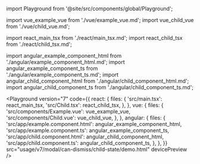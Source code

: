 import Playground from '@site/src/components/global/Playground';

import vue_example_vue from './vue/example_vue.md';
import vue_child_vue from './vue/child_vue.md';

import react_main_tsx from './react/main_tsx.md';
import react_child_tsx from './react/child_tsx.md';

import angular_example_component_html from './angular/example_component_html.md';
import angular_example_component_ts from './angular/example_component_ts.md';
import angular_child_component_html from './angular/child_component_html.md';
import angular_child_component_ts from './angular/child_component_ts.md';

<Playground
  version="7"
  code={{
    react: {
      files: {
        'src/main.tsx': react_main_tsx,
        'src/Child.tsx': react_child_tsx,
      },
    },
    vue: {
      files: {
        'src/components/Example.vue': vue_example_vue,
        'src/components/Child.vue': vue_child_vue,
      },
    },
    angular: {
      files: {
        'src/app/example.component.html': angular_example_component_html,
        'src/app/example.component.ts': angular_example_component_ts,
        'src/app/child.component.html': angular_child_component_html,
        'src/app/child.component.ts': angular_child_component_ts,
      },
    },
  }}
  src="usage/v7/modal/can-dismiss/child-state/demo.html"
  devicePreview
/>
